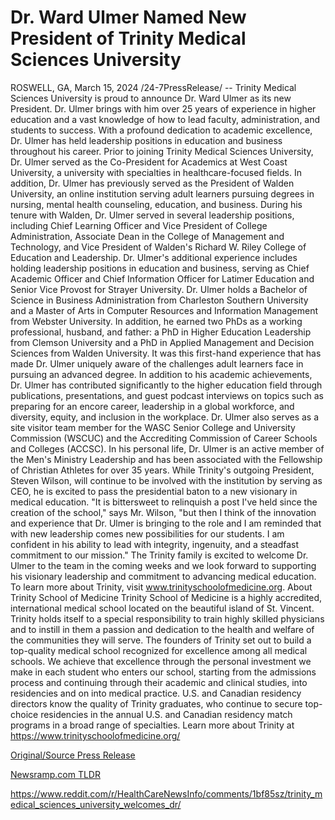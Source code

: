 # Dr. Ward Ulmer Named New President of Trinity Medical Sciences University

ROSWELL, GA, March 15, 2024 /24-7PressRelease/ -- Trinity Medical Sciences University is proud to announce Dr. Ward Ulmer as its new President. Dr. Ulmer brings with him over 25 years of experience in higher education and a vast knowledge of how to lead faculty, administration, and students to success.  With a profound dedication to academic excellence, Dr. Ulmer has held leadership positions in education and business throughout his career. Prior to joining Trinity Medical Sciences University, Dr. Ulmer served as the Co-President for Academics at West Coast University, a university with specialties in healthcare-focused fields. In addition, Dr. Ulmer has previously served as the President of Walden University, an online institution serving adult learners pursuing degrees in nursing, mental health counseling, education, and business. During his tenure with Walden, Dr. Ulmer served in several leadership positions, including Chief Learning Officer and Vice President of College Administration, Associate Dean in the College of Management and Technology, and Vice President of Walden's Richard W. Riley College of Education and Leadership. Dr. Ulmer's additional experience includes holding leadership positions in education and business, serving as Chief Academic Officer and Chief Information Officer for Latimer Education and Senior Vice Provost for Strayer University.  Dr. Ulmer holds a Bachelor of Science in Business Administration from Charleston Southern University and a Master of Arts in Computer Resources and Information Management from Webster University. In addition, he earned two PhDs as a working professional, husband, and father: a PhD in Higher Education Leadership from Clemson University and a PhD in Applied Management and Decision Sciences from Walden University. It was this first-hand experience that has made Dr. Ulmer uniquely aware of the challenges adult learners face in pursuing an advanced degree.  In addition to his academic achievements, Dr. Ulmer has contributed significantly to the higher education field through publications, presentations, and guest podcast interviews on topics such as preparing for an encore career, leadership in a global workforce, and diversity, equity, and inclusion in the workplace. Dr. Ulmer also serves as a site visitor team member for the WASC Senior College and University Commission (WSCUC) and the Accrediting Commission of Career Schools and Colleges (ACCSC). In his personal life, Dr. Ulmer is an active member of the Men's Ministry Leadership and has been associated with the Fellowship of Christian Athletes for over 35 years.  While Trinity's outgoing President, Steven Wilson, will continue to be involved with the institution by serving as CEO, he is excited to pass the presidential baton to a new visionary in medical education. "It is bittersweet to relinquish a post I've held since the creation of the school," says Mr. Wilson, "but then I think of the innovation and experience that Dr. Ulmer is bringing to the role and I am reminded that with new leadership comes new possibilities for our students. I am confident in his ability to lead with integrity, ingenuity, and a steadfast commitment to our mission."  The Trinity family is excited to welcome Dr. Ulmer to the team in the coming weeks and we look forward to supporting his visionary leadership and commitment to advancing medical education.   To learn more about Trinity, visit www.trinityschoolofmedicine.org.  About Trinity School of Medicine Trinity School of Medicine is a highly accredited, international medical school located on the beautiful island of St. Vincent. Trinity holds itself to a special responsibility to train highly skilled physicians and to instill in them a passion and dedication to the health and welfare of the communities they will serve. The founders of Trinity set out to build a top-quality medical school recognized for excellence among all medical schools. We achieve that excellence through the personal investment we make in each student who enters our school, starting from the admissions process and continuing through their academic and clinical studies, into residencies and on into medical practice. U.S. and Canadian residency directors know the quality of Trinity graduates, who continue to secure top-choice residencies in the annual U.S. and Canadian residency match programs in a broad range of specialties.  Learn more about Trinity at https://www.trinityschoolofmedicine.org/ 

[Original/Source Press Release](https://www.24-7pressrelease.com/press-release/509248/dr-ward-ulmer-named-new-president-of-trinity-medical-sciences-university)
                    

[Newsramp.com TLDR](None) 

https://www.reddit.com/r/HealthCareNewsInfo/comments/1bf85sz/trinity_medical_sciences_university_welcomes_dr/